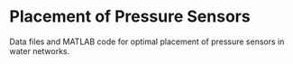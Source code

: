# Placement of Pressure Sensors
Data files and MATLAB code for optimal placement of pressure sensors in water networks.
